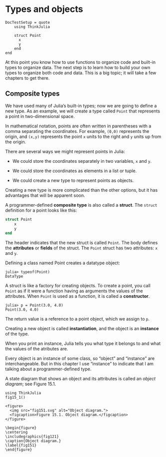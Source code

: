 # Types and objects

```@meta
DocTestSetup = quote
    using ThinkJulia

    struct Point
      x
      y
    end
end
```

At this point you know how to use functions to organize code and built-in types to organize data. The next step is to learn how to build your own types to organize both code and data. This is a big topic; it will take a few chapters to get there.

## Composite types

We have used many of Julia’s built-in types; now we are going to define a new type. As an example, we will create a type called `Point` that represents a point in two-dimensional space.

In mathematical notation, points are often written in parentheses with a comma separating the coordinates. For example, ``(0,0)`` represents the origin, and ``(x,y)`` represents the point ``x`` units to the right and ``y`` units up from the origin.

There are several ways we might represent points in Julia:

- We could store the coordinates separately in two variables, `x` and `y`.

- We could store the coordinates as elements in a list or tuple.

- We could create a new type to represent points as objects.

Creating a new type is more complicated than the other options, but it has advantages that will be apparent soon.

A programmer-defined **composite type** is also called a **struct**. The `struct` definition for a point looks like this:

```julia
struct Point
    x
    y
end
```

The header indicates that the new struct is called `Point`. The body defines the **attributes** or **fields** of the struct. The `Point` struct has two attributes: `x` and `y`.

Defining a class named Point creates a datatype object:

```jldoctest
julia> typeof(Point)
DataType
```

A struct is like a factory for creating objects. To create a point, you call `Point` as if it were a function having as arguments the values of the attributes. When `Point` is used as a function, it is called a **constructor**.

```jldoctest
julia> p = Point(3.0, 4.0)
Point(3.0, 4.0)
```

The return value is a reference to a point object, which we assign to `p`.

Creating a new object is called **instantiation**, and the object is an **instance** of the type.

When you print an instance, Julia tells you what type it belongs to and what the values of the atributes are.

Every object is an instance of some class, so “object” and “instance” are interchangeable. But in this chapter I use “instance” to indicate that I am talking about a programmer-defined type.

A state diagram that shows an object and its attributes is called an *object diagram*; see Figure 15.1.

```@eval
using ThinkJulia
fig15_1()
```

```@raw html
<figure>
  <img src="fig151.svg" alt="Object diagram.">
  <figcaption>Figure 15.1. Object diagram.</figcaption>
</figure>
```

```@raw latex
\begin{figure}
\centering
\includegraphics{fig121}
\caption{Object diagram.}
\label{fig151}
\end{figure}
```